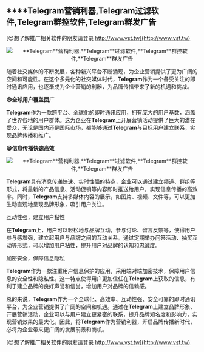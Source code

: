 ## ****Telegram**营销利器,**Telegram**过滤软件,**Telegram**群控软件,**Telegram**群发广告**

[😍想了解推广相关软件的朋友请登录 http://www.vst.tw](http://www.vst.tw)

 <center><img src="https://vst.tw/MP4/tuiguang/png/8.png" alt="**Telegram**营销利器,**Telegram**过滤软件,**Telegram**群控软件,**Telegram**群发广告"></center>

随着社交媒体的不断发展，各种新兴平台不断涌现，为企业营销提供了更为广阔的空间和可能性。在这个多元化的社交媒体时代，**Telegram**作为一个备受关注的即时通讯应用，也逐渐成为企业营销的利器，为品牌传播带来了新的机遇和挑战。

**😄全球用户覆盖面广**

**Telegram**作为一款跨平台、全球化的即时通讯应用，拥有庞大的用户基数，涵盖了世界各地的用户群体。这为企业在**Telegram**上开展营销活动提供了巨大的潜在受众，无论是国内还是国际市场，都能够通过**Telegram**与目标用户建立联系，实现品牌传播和推广。

**😄信息传播快速高效**

 <center><img src="https://vst.tw/MP4/tuiguang/png/0.png" alt="**Telegram**营销利器,**Telegram**过滤软件,**Telegram**群控软件,**Telegram**群发广告"></center>

**Telegram**具有消息传递快速、实时性强的特点，企业可以通过建立频道、群组等形式，将最新的产品信息、活动促销等内容即时推送给用户，实现信息传播的高效率。同时，**Telegram**支持多媒体内容的展示，如图片、视频、文件等，可以更加生动直观地呈现品牌形象，吸引用户关注。

互动性强，建立用户黏性

在**Telegram**上，用户可以轻松地与品牌互动，参与讨论、留言反馈等，使得用户参与感增强，建立起用户与品牌之间的互动关系。通过定期举办问答活动、抽奖互动等形式，可以增加用户粘性，提升用户对品牌的认知和忠诚度。

加密安全，保障信息隐私

**Telegram**作为一款注重用户信息保护的应用，采用端对端加密技术，保障用户信息的安全性和隐私性。这一特点使得用户更加信任在**Telegram**上获取的信息，有利于建立品牌的良好声誉和信誉，增加用户对品牌的信赖感。

总的来说，**Telegram**作为一个全球化、高效率、互动性强、安全可靠的即时通讯平台，为企业营销提供了广阔的空间和机遇。通过在**Telegram**上建立品牌形象、开展营销活动，企业可以与用户建立更紧密的联系，提升品牌知名度和影响力，实现营销效果的最大化。因此，将**Telegram**作为营销利器，开启品牌传播新时代，必将为企业带来更广阔的发展前景和商机。

[😍想了解推广相关软件的朋友请登录 http://www.vst.tw](http://www.vst.tw)



